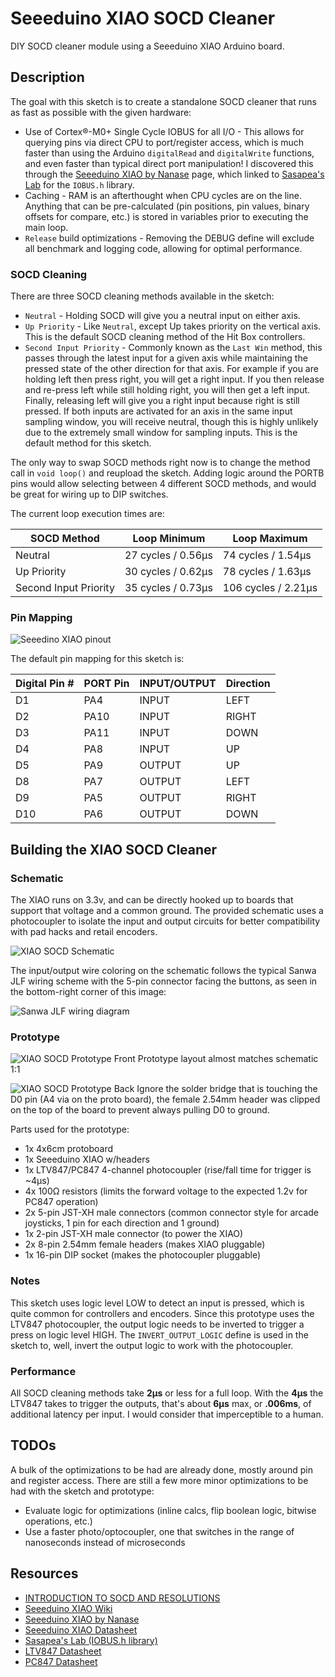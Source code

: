 # Seeeduino XIAO SOCD Cleaner

DIY SOCD cleaner module using a Seeeduino XIAO Arduino board.

## Description

The goal with this sketch is to create a standalone SOCD cleaner that runs as fast as possible with the given hardware:

* Use of Cortex®-M0+ Single Cycle IOBUS for all I/O - This allows for querying pins via direct CPU to port/register access, which is much faster than using the Arduino `digitalRead` and `digitalWrite` functions, and even faster than typical direct port manipulation! I discovered this through the [Seeeduino XIAO by Nanase](https://wiki.seeedstudio.com/Seeeduino-XIAO-by-Nanase/#use-single-cycle-iobus) page, which linked to [Sasapea's Lab](https://lab.sasapea.mydns.jp/2020/03/16/seeeduino-xiao/) for the `IOBUS.h` library.
* Caching - RAM is an afterthought when CPU cycles are on the line. Anything that can be pre-calculated (pin positions, pin values, binary offsets for compare, etc.) is stored in variables prior to executing the main loop.
* `Release` build optimizations - Removing the DEBUG define will exclude all benchmark and logging code, allowing for optimal performance.

### SOCD Cleaning

There are three SOCD cleaning methods available in the sketch:

* `Neutral` - Holding SOCD will give you a neutral input on either axis.
* `Up Priority` - Like `Neutral`, except Up takes priority on the vertical axis. This is the default SOCD cleaning method of the Hit Box controllers.
* `Second Input Priority` - Commonly known as the `Last Win` method, this passes through the latest input for a given axis while maintaining the pressed state of the other direction for that axis. For example if you are holding left then press right, you will get a right input. If you then release and re-press left while still holding right, you will then get a left input. Finally, releasing left will give you a right input because right is still pressed. If both inputs are activated for an axis in the same input sampling window, you will receive neutral, though this is highly unlikely due to the extremely small window for sampling inputs. This is the default method for this sketch.

The only way to swap SOCD methods right now is to change the method call in `void loop()` and reupload the sketch. Adding logic around the PORTB pins would allow selecting between 4 different SOCD methods, and would be great for wiring up to DIP switches.

The current loop execution times are:

| SOCD Method           | Loop Minimum        | Loop Maximum        |
| --------------------- | ------------------- | ------------------- |
| Neutral               |  27 cycles / 0.56μs |  74 cycles / 1.54μs |
| Up Priority           |  30 cycles / 0.62μs |  78 cycles / 1.63μs |
| Second Input Priority |  35 cycles / 0.73μs | 106 cycles / 2.21μs |

### Pin Mapping

![Seeedino XIAO pinout](/assets/Seeeduino-XIAO-pinout.jpg)

The default pin mapping for this sketch is:

| Digital Pin # | PORT Pin | INPUT/OUTPUT | Direction |
| ------------- | -------- | ------------ | --------- |
| D1            | PA4      | INPUT        | LEFT      |
| D2            | PA10     | INPUT        | RIGHT     |
| D3            | PA11     | INPUT        | DOWN      |
| D4            | PA8      | INPUT        | UP        |
| D5            | PA9      | OUTPUT       | UP        |
| D8            | PA7      | OUTPUT       | LEFT      |
| D9            | PA5      | OUTPUT       | RIGHT     |
| D10           | PA6      | OUTPUT       | DOWN      |

## Building the XIAO SOCD Cleaner

### Schematic

The XIAO runs on 3.3v, and can be directly hooked up to boards that support that voltage and a common ground. The provided schematic uses a photocoupler to isolate the input and output circuits for better compatibility with pad hacks and retail encoders.

![XIAO SOCD Schematic](/assets/XIAO%20SOCD%20Cleaner_schem.png)

The input/output wire coloring on the schematic follows the typical Sanwa JLF wiring scheme with the 5-pin connector facing the buttons, as seen in the bottom-right corner of this image:

![Sanwa JLF wiring diagram](/assets/sanwa_wiring.jpg)

### Prototype

![XIAO SOCD Prototype Front](/assets/xiao_socd_proto1_front.jpg)
Prototype layout almost matches schematic 1:1

![XIAO SOCD Prototype Back](/assets/xiao_socd_proto1_back.jpg)
Ignore the solder bridge that is touching the D0 pin (A4 via on the proto board), the female 2.54mm header was clipped on the top of the board to prevent always pulling D0 to ground.

Parts used for the prototype:

* 1x 4x6cm protoboard
* 1x Seeeduino XIAO w/headers
* 1x LTV847/PC847 4-channel photocoupler (rise/fall time for trigger is ~4μs)
* 4x 100Ω resistors (limits the forward voltage to the expected 1.2v for PC847 operation)
* 2x 5-pin JST-XH male connectors (common connector style for arcade joysticks, 1 pin for each direction and 1 ground)
* 1x 2-pin JST-XH male connector (to power the XIAO)
* 2x 8-pin 2.54mm female headers (makes XIAO pluggable)
* 1x 16-pin DIP socket (makes the photocoupler pluggable)

### Notes

This sketch uses logic level LOW to detect an input is pressed, which is quite common for controllers and encoders. Since this prototype uses the LTV847 photocoupler, the output logic needs to be inverted to trigger a press on logic level HIGH. The `INVERT_OUTPUT_LOGIC` define is used in the sketch to, well, invert the output logic to work with the photocoupler.

### Performance

All SOCD cleaning methods take **2μs** or less for a full loop. With the **4μs** the LTV847 takes to trigger the outputs, that's about **6μs** max, or **.006ms**, of additional latency per input. I would consider that imperceptible to a human.

## TODOs

A bulk of the optimizations to be had are already done, mostly around pin and register access. There are still a few more minor optimizations to be had with the sketch and prototype:

* Evaluate logic for optimizations (inline calcs, flip boolean logic, bitwise operations, etc.)
* Use a faster photo/optocoupler, one that switches in the range of nanoseconds instead of microseconds

## Resources

* [INTRODUCTION TO SOCD AND RESOLUTIONS](https://www.hitboxarcade.com/blogs/faq/what-is-an-socd)
* [Seeeduino XIAO Wiki](https://wiki.seeedstudio.com/Seeeduino-XIAO/)
* [Seeeduino XIAO by Nanase](https://wiki.seeedstudio.com/Seeeduino-XIAO-by-Nanase/)
* [Seeeduino XIAO Datasheet](https://files.seeedstudio.com/wiki/Seeeduino-XIAO/res/Seeeduino-XIAO-v1.0-SCH-191112.pdf)
* [Sasapea's Lab (IOBUS.h library)](https://lab.sasapea.mydns.jp/2020/03/16/seeeduino-xiao/)
* [LTV847 Datasheet](https://www.mouser.com/datasheet/2/239/LTV-8X7_series_201610_-1544776.pdf)
* [PC847 Datasheet](https://datasheet.octopart.com/PC847-Sharp-Microelectronics-datasheet-101325.pdf)
